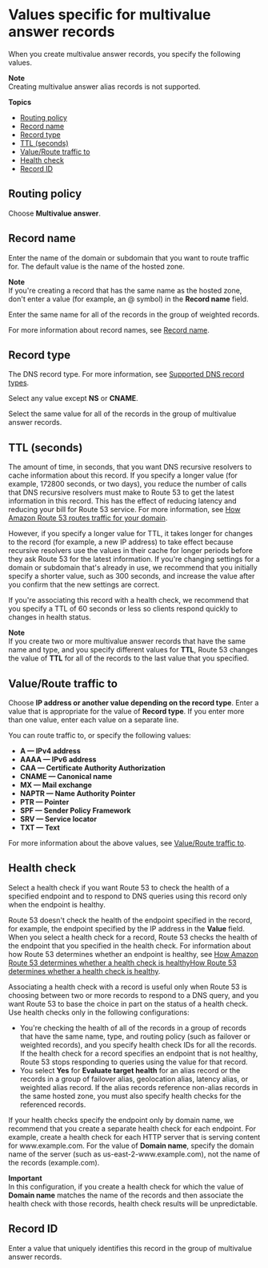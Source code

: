 # Values specific for multivalue answer records<a name="resource-record-sets-values-multivalue"></a>

When you create multivalue answer records, you specify the following values\.

**Note**  
Creating multivalue answer alias records is not supported\.

**Topics**
+ [Routing policy](#rrsets-values-multivalue-routing-policy)
+ [Record name](#rrsets-values-multivalue-name)
+ [Record type](#rrsets-values-multivalue-type)
+ [TTL \(seconds\)](#rrsets-values-multivalue-ttl)
+ [Value/Route traffic to](#rrsets-values-multivalue-value)
+ [Health check](#rrsets-values-multivalue-associate-with-health-check)
+ [Record ID](#rrsets-values-multivalue-set-identifier)

## Routing policy<a name="rrsets-values-multivalue-routing-policy"></a>

Choose **Multivalue answer**\.

## Record name<a name="rrsets-values-multivalue-name"></a>

Enter the name of the domain or subdomain that you want to route traffic for\. The default value is the name of the hosted zone\. 

**Note**  
If you're creating a record that has the same name as the hosted zone, don't enter a value \(for example, an @ symbol\) in the **Record name** field\. 

Enter the same name for all of the records in the group of weighted records\. 

For more information about record names, see [Record name](resource-record-sets-values-shared.md#rrsets-values-common-name)\.

## Record type<a name="rrsets-values-multivalue-type"></a>

The DNS record type\. For more information, see [Supported DNS record types](ResourceRecordTypes.md)\.

Select any value except **NS** or **CNAME**\.

Select the same value for all of the records in the group of multivalue answer records\.

## TTL \(seconds\)<a name="rrsets-values-multivalue-ttl"></a>

The amount of time, in seconds, that you want DNS recursive resolvers to cache information about this record\. If you specify a longer value \(for example, 172800 seconds, or two days\), you reduce the number of calls that DNS recursive resolvers must make to Route 53 to get the latest information in this record\. This has the effect of reducing latency and reducing your bill for Route 53 service\. For more information, see [How Amazon Route 53 routes traffic for your domain](welcome-dns-service.md#welcome-dns-service-how-route-53-routes-traffic)\.

However, if you specify a longer value for TTL, it takes longer for changes to the record \(for example, a new IP address\) to take effect because recursive resolvers use the values in their cache for longer periods before they ask Route 53 for the latest information\. If you're changing settings for a domain or subdomain that's already in use, we recommend that you initially specify a shorter value, such as 300 seconds, and increase the value after you confirm that the new settings are correct\.

If you're associating this record with a health check, we recommend that you specify a TTL of 60 seconds or less so clients respond quickly to changes in health status\.

**Note**  
If you create two or more multivalue answer records that have the same name and type, and you specify different values for **TTL**, Route 53 changes the value of **TTL** for all of the records to the last value that you specified\.

## Value/Route traffic to<a name="rrsets-values-multivalue-value"></a>

Choose **IP address or another value depending on the record type**\. Enter a value that is appropriate for the value of **Record type**\. If you enter more than one value, enter each value on a separate line\.

You can route traffic to, or specify the following values:
+ **A — IPv4 address**
+ **AAAA — IPv6 address**
+ **CAA — Certificate Authority Authorization**
+ **CNAME — Canonical name**
+ **MX — Mail exchange**
+ **NAPTR — Name Authority Pointer**
+ **PTR — Pointer**
+ **SPF — Sender Policy Framework**
+ **SRV — Service locator**
+ **TXT — Text**

For more information about the above values, see [Value/Route traffic to](resource-record-sets-values-shared.md#rrsets-values-common-value)\.

## Health check<a name="rrsets-values-multivalue-associate-with-health-check"></a>

Select a health check if you want Route 53 to check the health of a specified endpoint and to respond to DNS queries using this record only when the endpoint is healthy\. 

Route 53 doesn't check the health of the endpoint specified in the record, for example, the endpoint specified by the IP address in the **Value** field\. When you select a health check for a record, Route 53 checks the health of the endpoint that you specified in the health check\. For information about how Route 53 determines whether an endpoint is healthy, see [How Amazon Route 53 determines whether a health check is healthyHow Route 53 determines whether a health check is healthy](dns-failover-determining-health-of-endpoints.md)\.

Associating a health check with a record is useful only when Route 53 is choosing between two or more records to respond to a DNS query, and you want Route 53 to base the choice in part on the status of a health check\. Use health checks only in the following configurations:
+ You're checking the health of all of the records in a group of records that have the same name, type, and routing policy \(such as failover or weighted records\), and you specify health check IDs for all the records\. If the health check for a record specifies an endpoint that is not healthy, Route 53 stops responding to queries using the value for that record\.
+ You select **Yes** for **Evaluate target health** for an alias record or the records in a group of failover alias, geolocation alias, latency alias, or weighted alias record\. If the alias records reference non\-alias records in the same hosted zone, you must also specify health checks for the referenced records\. 

If your health checks specify the endpoint only by domain name, we recommend that you create a separate health check for each endpoint\. For example, create a health check for each HTTP server that is serving content for www\.example\.com\. For the value of **Domain name**, specify the domain name of the server \(such as us\-east\-2\-www\.example\.com\), not the name of the records \(example\.com\)\.

**Important**  
In this configuration, if you create a health check for which the value of **Domain name** matches the name of the records and then associate the health check with those records, health check results will be unpredictable\.

## Record ID<a name="rrsets-values-multivalue-set-identifier"></a>

Enter a value that uniquely identifies this record in the group of multivalue answer records\. 